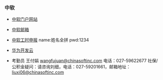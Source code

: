 ### 中软
* [中软门户网站](http://ics.chinasoftosg.com/SignOnServlet)
* [中软邮箱](https://chinasoftinc.com/owa)
* [中软工时申报](http://psgis.chinasofti.com/oa/portal)    name:姓名全拼 pwd:1234
* [华为开发云](https://dl.devcloud.hwclouds.com/project/4e862be21c31412387de9f449db5cb5d/scrum/home)

* 考勤员 王付娟 wangfujuan@chinasoftinc.com 电话：027-59622677 社保/公积金疑问：请咨询刘细，电话：027-59201661，邮箱地址：liuxi06@chinasoftinc.com

